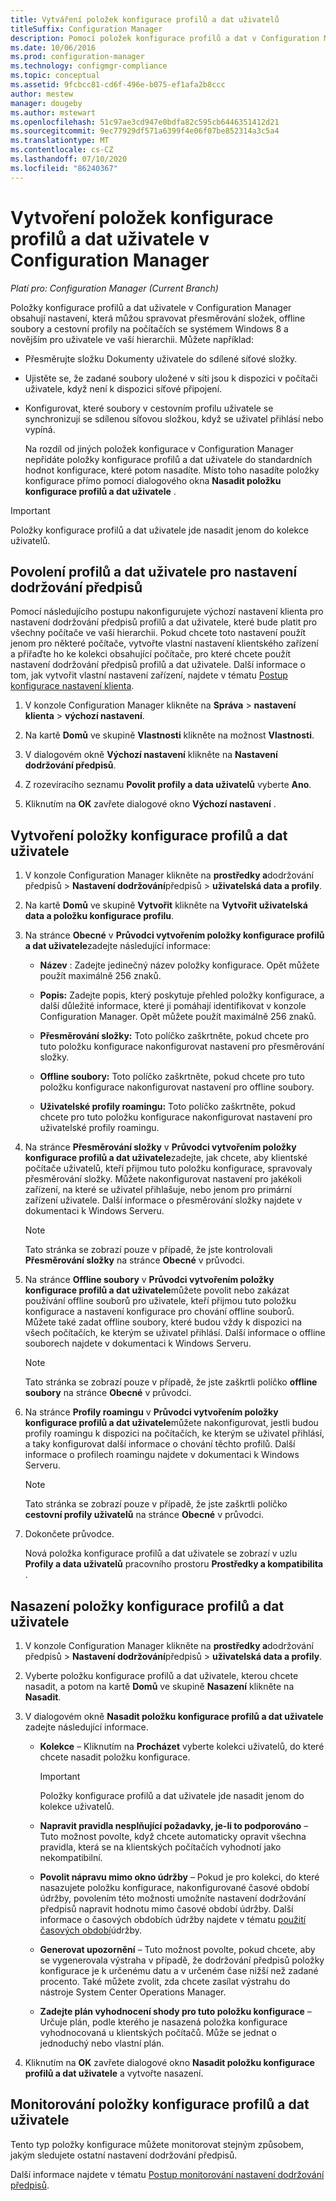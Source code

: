```yaml
---
title: Vytváření položek konfigurace profilů a dat uživatelů
titleSuffix: Configuration Manager
description: Pomocí položek konfigurace profilů a dat v Configuration Manager můžete spravovat přesměrování složek, offline soubory a profily roamingu.
ms.date: 10/06/2016
ms.prod: configuration-manager
ms.technology: configmgr-compliance
ms.topic: conceptual
ms.assetid: 9fcbcc81-cd6f-496e-b075-ef1afa2b8ccc
author: mestew
manager: dougeby
ms.author: mstewart
ms.openlocfilehash: 51c97ae3cd947e0bdfa82c595cb6446351412d21
ms.sourcegitcommit: 9ec77929df571a6399f4e06f07be852314a3c5a4
ms.translationtype: MT
ms.contentlocale: cs-CZ
ms.lasthandoff: 07/10/2020
ms.locfileid: "86240367"
---
```

# <a name="create-user-data-and-profiles-configuration-items-in-configuration-manager"></a>Vytvoření položek konfigurace profilů a dat uživatele v Configuration Manager

*Platí pro: Configuration Manager (Current Branch)*

Položky konfigurace profilů a dat uživatele v Configuration Manager obsahují nastavení, která můžou spravovat přesměrování složek, offline soubory a cestovní profily na počítačích se systémem Windows 8 a novějším pro uživatele ve vaší hierarchii. Můžete například:  

- Přesměrujte složku Dokumenty uživatele do sdílené síťové složky.  

- Ujistěte se, že zadané soubory uložené v síti jsou k dispozici v počítači uživatele, když není k dispozici síťové připojení.  

- Konfigurovat, které soubory v cestovním profilu uživatele se synchronizují se sdílenou síťovou složkou, když se uživatel přihlásí nebo vypíná.  

  Na rozdíl od jiných položek konfigurace v Configuration Manager nepřidáte položky konfigurace profilů a dat uživatele do standardních hodnot konfigurace, které potom nasadíte. Místo toho nasadíte položky konfigurace přímo pomocí dialogového okna **Nasadit položku konfigurace profilů a dat uživatele** .  

> [!IMPORTANT]  
>  Položky konfigurace profilů a dat uživatele jde nasadit jenom do kolekce uživatelů.  

## <a name="enable-user-data-and-profiles-for-compliance-settings"></a>Povolení profilů a dat uživatele pro nastavení dodržování předpisů  
 Pomocí následujícího postupu nakonfigurujete výchozí nastavení klienta pro nastavení dodržování předpisů profilů a dat uživatele, které bude platit pro všechny počítače ve vaší hierarchii. Pokud chcete toto nastavení použít jenom pro některé počítače, vytvořte vlastní nastavení klientského zařízení a přiřaďte ho ke kolekci obsahující počítače, pro které chcete použít nastavení dodržování předpisů profilů a dat uživatele. Další informace o tom, jak vytvořit vlastní nastavení zařízení, najdete v tématu [Postup konfigurace nastavení klienta](../../core/clients/deploy/configure-client-settings.md).  

1.  V konzole Configuration Manager klikněte na **Správa**  >  **nastavení klienta**  >  **výchozí nastavení**.  

4.  Na kartě **Domů** ve skupině **Vlastnosti** klikněte na možnost **Vlastnosti**.  

5.  V dialogovém okně **Výchozí nastavení** klikněte na **Nastavení dodržování předpisů**.  

6.  Z rozevíracího seznamu **Povolit profily a data uživatelů** vyberte **Ano**.  

7.  Kliknutím na **OK** zavřete dialogové okno **Výchozí nastavení** .  

## <a name="create-a-user-data-and-profiles-configuration-item"></a>Vytvoření položky konfigurace profilů a dat uživatele  

1. V konzole Configuration Manager klikněte na **prostředky a**dodržování předpisů  >  **Nastavení dodržování**předpisů  >  **uživatelská data a profily**.  

2. Na kartě **Domů** ve skupině **Vytvořit** klikněte na **Vytvořit uživatelská data a položku konfigurace profilu**.  

3. Na stránce **Obecné** v **Průvodci vytvořením položky konfigurace profilů a dat uživatele**zadejte následující informace:  

   -   **Název** : Zadejte jedinečný název položky konfigurace. Opět můžete použít maximálně 256 znaků.  

   -   **Popis:** Zadejte popis, který poskytuje přehled položky konfigurace, a další důležité informace, které ji pomáhají identifikovat v konzole Configuration Manager. Opět můžete použít maximálně 256 znaků.  

   -   **Přesměrování složky:** Toto políčko zaškrtněte, pokud chcete pro tuto položku konfigurace nakonfigurovat nastavení pro přesměrování složky.  

   -   **Offline soubory:** Toto políčko zaškrtněte, pokud chcete pro tuto položku konfigurace nakonfigurovat nastavení pro offline soubory.  

   -   **Uživatelské profily roamingu:** Toto políčko zaškrtněte, pokud chcete pro tuto položku konfigurace nakonfigurovat nastavení pro uživatelské profily roamingu.  

4. Na stránce **Přesměrování složky** v **Průvodci vytvořením položky konfigurace profilů a dat uživatele**zadejte, jak chcete, aby klientské počítače uživatelů, kteří přijmou tuto položku konfigurace, spravovaly přesměrování složky. Můžete nakonfigurovat nastavení pro jakékoli zařízení, na které se uživatel přihlašuje, nebo jenom pro primární zařízení uživatele. Další informace o přesměrování složky najdete v dokumentaci k Windows Serveru.  

   > [!NOTE]  
   >  Tato stránka se zobrazí pouze v případě, že jste kontrolovali **Přesměrování složky** na stránce **Obecné** v průvodci.  

5. Na stránce **Offline soubory** v **Průvodci vytvořením položky konfigurace profilů a dat uživatele**můžete povolit nebo zakázat používání offline souborů pro uživatele, kteří přijmou tuto položku konfigurace a nastavení konfigurace pro chování offline souborů. Můžete také zadat offline soubory, které budou vždy k dispozici na všech počítačích, ke kterým se uživatel přihlásí. Další informace o offline souborech najdete v dokumentaci k Windows Serveru.  

   > [!NOTE]  
   >  Tato stránka se zobrazí pouze v případě, že jste zaškrtli políčko **offline soubory** na stránce **Obecné** v průvodci.  

6. Na stránce **Profily roamingu** v **Průvodci vytvořením položky konfigurace profilů a dat uživatele**můžete nakonfigurovat, jestli budou profily roamingu k dispozici na počítačích, ke kterým se uživatel přihlásí, a taky konfigurovat další informace o chování těchto profilů. Další informace o profilech roamingu najdete v dokumentaci k Windows Serveru.  

   > [!NOTE]  
   >  Tato stránka se zobrazí pouze v případě, že jste zaškrtli políčko **cestovní profily uživatelů** na stránce **Obecné** v průvodci.  

7. Dokončete průvodce.  

   Nová položka konfigurace profilů a dat uživatele se zobrazí v uzlu **Profily a data uživatelů** pracovního prostoru **Prostředky a kompatibilita** .  

## <a name="deploy-a-user-data-and-profiles-configuration-item"></a>Nasazení položky konfigurace profilů a dat uživatele  

1.  V konzole Configuration Manager klikněte na **prostředky a**dodržování předpisů  >  **Nastavení dodržování**předpisů  >  **uživatelská data a profily**.  

3.  Vyberte položku konfigurace profilů a dat uživatele, kterou chcete nasadit, a potom na kartě **Domů** ve skupině **Nasazení** klikněte na **Nasadit**.  

4.  V dialogovém okně **Nasadit položku konfigurace profilů a dat uživatele** zadejte následující informace.  

    -   **Kolekce** – Kliknutím na **Procházet** vyberte kolekci uživatelů, do které chcete nasadit položku konfigurace.  

        > [!IMPORTANT]  
        >  Položky konfigurace profilů a dat uživatele jde nasadit jenom do kolekce uživatelů.  

    -   **Napravit pravidla nesplňující požadavky, je-li to podporováno** – Tuto možnost povolte, když chcete automaticky opravit všechna pravidla, která se na klientských počítačích vyhodnotí jako nekompatibilní.  

    -   **Povolit nápravu mimo okno údržby** – Pokud je pro kolekci, do které nasazujete položku konfigurace, nakonfigurované časové období údržby, povolením této možnosti umožníte nastavení dodržování předpisů napravit hodnotu mimo časové období údržby. Další informace o časových obdobích údržby najdete v tématu [použití časových období](../../core/clients/manage/collections/use-maintenance-windows.md)údržby.  

    -   **Generovat upozornění** – Tuto možnost povolte, pokud chcete, aby se vygenerovala výstraha v případě, že dodržování předpisů položky konfigurace je k určenému datu a v určeném čase nižší než zadané procento. Také můžete zvolit, zda chcete zasílat výstrahu do nástroje System Center Operations Manager.  

    -   **Zadejte plán vyhodnocení shody pro tuto položku konfigurace** – Určuje plán, podle kterého je nasazená položka konfigurace vyhodnocovaná u klientských počítačů. Může se jednat o jednoduchý nebo vlastní plán.  

5.  Kliknutím na **OK** zavřete dialogové okno **Nasadit položku konfigurace profilů a dat uživatele** a vytvořte nasazení.  

## <a name="monitor-a-user-data-and-profiles-configuration-item"></a>Monitorování položky konfigurace profilů a dat uživatele  
 Tento typ položky konfigurace můžete monitorovat stejným způsobem, jakým sledujete ostatní nastavení dodržování předpisů.  

 Další informace najdete v tématu [Postup monitorování nastavení dodržování předpisů](../../compliance/deploy-use/monitor-compliance-settings.md).  
